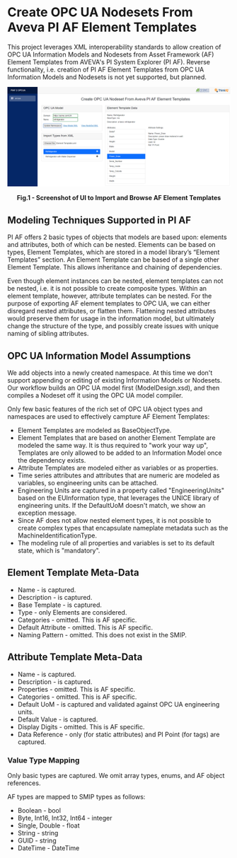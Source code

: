# Create OPC UA Nodesets From Aveva PI AF Element Templates

This project leverages XML interoperability standards to allow creation of OPC UA Information Models and Nodesets from Asset Framework (AF) Element Templates from AVEVA's PI System Explorer (PI AF). Reverse functionality, i.e. creation of PI AF Element Templates from OPC UA Information Models and Nodesets is not yet supported, but planned.

![Screenshot](./images/af2ua_screenshot.png)
<p align = "center"><b>Fig.1 - Screenshot of UI to Import and Browse AF Element Templates</b></p>

## Modeling Techniques Supported in PI AF 

PI AF offers 2 basic types of objects that models are based upon: elements and attributes, both of which can be nested. Elements can be based on types, Element Templates, which are stored in a model library’s “Element Templates” section. An Element Template can be based of a single other Element Template. This allows inheritance and chaining of dependencies.

Even though element instances can be nested, element templates can not be nested, i.e. it is not possible to create composite types. Within an element template, however, attribute templates can be nested. For the purpose of exporting AF element templates to OPC UA, we can either disregard nested attributes, or flatten them. Flattening nested attributes would preserve them for usage in the information model, but ultimately change the structure of the type, and possibly create issues with unique naming of sibling attributes.

## OPC UA Information Model Assumptions

We add objects into a newly created namespace. At this time we don't support appending or editing of existing Information Models or Nodesets. Our workflow builds an OPC UA model first (ModelDesign.xsd), and then compiles a Nodeset off it using the OPC UA model compiler.

Only few basic features of the rich set of OPC UA object types and namespaces are used to effectively campture AF Element Templates:

- Element Templates are modeled as BaseObjectType.
- Element Templates that are based on another Element Template are modeled the same way. It is thus required to "work your way up", Templates are only allowed to be added to an Information Model once the dependency exists.
- Attribute Templates are modeled either as variables or as properties.
- Time series attributes and attributes that are numeric are modeled as variables, so engineering units can be attached.
- Engineering Units are captured in a property called "EngineeringUnits" based on the EUInformation type, that leverages the UNICE library of engineering units. If the DefaultUoM doesn't match, we show an exception message.
- Since AF does not allow nested element types, it is not possible to create complex types that encapsulate nameplate metadata such as the MachineIdentificationType.
- The modeling rule of all properties and variables is set to its default state, which is "mandatory". 

## Element Template Meta-Data

- Name - is captured.
- Description - is captured.
- Base Template - is captured.
- Type - only Elements are considered.
- Categories - omitted. This is AF specific.
- Default Attribute - omitted. This is AF specific.
- Naming Pattern - omitted. This does not exist in the SMIP.

## Attribute Template Meta-Data

- Name - is captured.
- Description - is captured.
- Properties - omitted. This is AF specific.
- Categories - omitted. This is AF specific.
- Default UoM - is captured and validated against OPC UA engineering units.
- Default Value - is captured.
- Display Digits - omitted. This is AF specific.
- Data Reference - only <none> (for static attributes) and PI Point (for tags) are captured.

### Value Type Mapping

Only basic types are captured. We omit array types, enums, and AF object references. 

AF types are mapped to SMIP types as follows:

- Boolean - bool
- Byte, Int16, Int32, Int64 - integer
- Single, Double - float
- String - string
- GUID - string
- DateTime - DateTime


